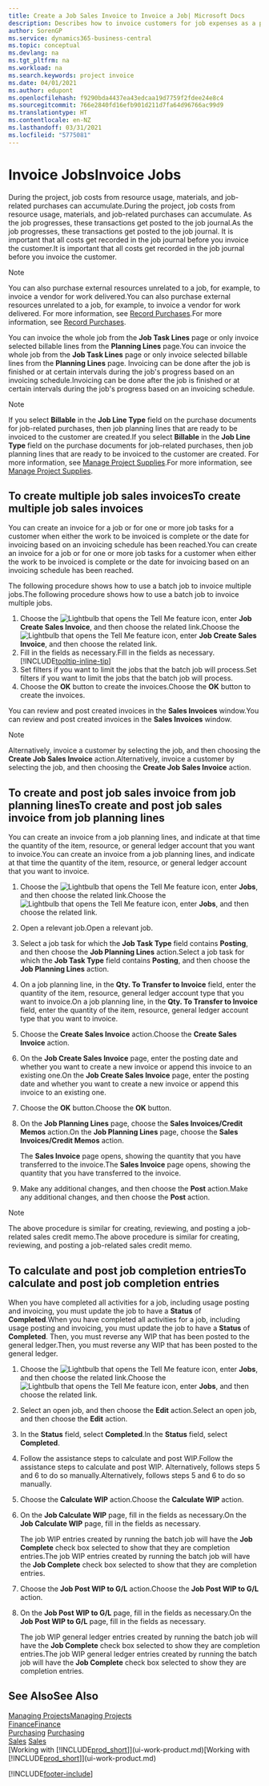 ```yaml
---
title: Create a Job Sales Invoice to Invoice a Job| Microsoft Docs
description: Describes how to invoice customers for job expenses as a project progresses.
author: SorenGP
ms.service: dynamics365-business-central
ms.topic: conceptual
ms.devlang: na
ms.tgt_pltfrm: na
ms.workload: na
ms.search.keywords: project invoice
ms.date: 04/01/2021
ms.author: edupont
ms.openlocfilehash: f9290bda4437ea43edcaa19d7759f2fdee24e8c4
ms.sourcegitcommit: 766e2840fd16efb901d211d7fa64d96766ac99d9
ms.translationtype: HT
ms.contentlocale: en-NZ
ms.lasthandoff: 03/31/2021
ms.locfileid: "5775081"
---
```

# <a name="invoice-jobs"></a><span data-ttu-id="7bf54-103">Invoice Jobs</span><span class="sxs-lookup"><span data-stu-id="7bf54-103">Invoice Jobs</span></span>
<span data-ttu-id="7bf54-104">During the project, job costs from resource usage, materials, and job-related purchases can accumulate.</span><span class="sxs-lookup"><span data-stu-id="7bf54-104">During the project, job costs from resource usage, materials, and job-related purchases can accumulate.</span></span> <span data-ttu-id="7bf54-105">As the job progresses, these transactions get posted to the job journal.</span><span class="sxs-lookup"><span data-stu-id="7bf54-105">As the job progresses, these transactions get posted to the job journal.</span></span> <span data-ttu-id="7bf54-106">It is important that all costs get recorded in the job journal before you invoice the customer.</span><span class="sxs-lookup"><span data-stu-id="7bf54-106">It is important that all costs get recorded in the job journal before you invoice the customer.</span></span>

> [!NOTE]
> <span data-ttu-id="7bf54-107">You can also purchase external resources unrelated to a job, for example, to invoice a vendor for work delivered.</span><span class="sxs-lookup"><span data-stu-id="7bf54-107">You can also purchase external resources unrelated to a job, for example, to invoice a vendor for work delivered.</span></span> <span data-ttu-id="7bf54-108">For more information, see [Record Purchases](purchasing-how-record-purchases.md).</span><span class="sxs-lookup"><span data-stu-id="7bf54-108">For more information, see [Record Purchases](purchasing-how-record-purchases.md).</span></span>

<span data-ttu-id="7bf54-109">You can invoice the whole job from the **Job Task Lines** page or only invoice selected billable lines from the **Planning Lines** page.</span><span class="sxs-lookup"><span data-stu-id="7bf54-109">You can invoice the whole job from the **Job Task Lines** page or only invoice selected billable lines from the **Planning Lines** page.</span></span> <span data-ttu-id="7bf54-110">Invoicing can be done after the job is finished or at certain intervals during the job's progress based on an invoicing schedule.</span><span class="sxs-lookup"><span data-stu-id="7bf54-110">Invoicing can be done after the job is finished or at certain intervals during the job's progress based on an invoicing schedule.</span></span>

> [!NOTE]  
> <span data-ttu-id="7bf54-111">If you select **Billable** in the **Job Line Type** field on the purchase documents for job-related purchases, then job planning lines that are ready to be invoiced to the customer are created.</span><span class="sxs-lookup"><span data-stu-id="7bf54-111">If you select **Billable** in the **Job Line Type** field on the purchase documents for job-related purchases, then job planning lines that are ready to be invoiced to the customer are created.</span></span> <span data-ttu-id="7bf54-112">For more information, see [Manage Project Supplies](projects-how-manage-project-supplies.md).</span><span class="sxs-lookup"><span data-stu-id="7bf54-112">For more information, see [Manage Project Supplies](projects-how-manage-project-supplies.md).</span></span>

## <a name="to-create-multiple-job-sales-invoices"></a><span data-ttu-id="7bf54-113">To create multiple job sales invoices</span><span class="sxs-lookup"><span data-stu-id="7bf54-113">To create multiple job sales invoices</span></span>
<span data-ttu-id="7bf54-114">You can create an invoice for a job or for one or more job tasks for a customer when either the work to be invoiced is complete or the date for invoicing based on an invoicing schedule has been reached.</span><span class="sxs-lookup"><span data-stu-id="7bf54-114">You can create an invoice for a job or for one or more job tasks for a customer when either the work to be invoiced is complete or the date for invoicing based on an invoicing schedule has been reached.</span></span>

<span data-ttu-id="7bf54-115">The following procedure shows how to use a batch job to invoice multiple jobs.</span><span class="sxs-lookup"><span data-stu-id="7bf54-115">The following procedure shows how to use a batch job to invoice multiple jobs.</span></span>  

1. <span data-ttu-id="7bf54-116">Choose the ![Lightbulb that opens the Tell Me feature](media/ui-search/search_small.png "Tell me what you want to do") icon, enter **Job Create Sales Invoice**, and then choose the related link.</span><span class="sxs-lookup"><span data-stu-id="7bf54-116">Choose the ![Lightbulb that opens the Tell Me feature](media/ui-search/search_small.png "Tell me what you want to do") icon, enter **Job Create Sales Invoice**, and then choose the related link.</span></span>  
2. <span data-ttu-id="7bf54-117">Fill in the fields as necessary.</span><span class="sxs-lookup"><span data-stu-id="7bf54-117">Fill in the fields as necessary.</span></span> [!INCLUDE[tooltip-inline-tip](includes/tooltip-inline-tip_md.md)]
3. <span data-ttu-id="7bf54-118">Set filters if you want to limit the jobs that the batch job will process.</span><span class="sxs-lookup"><span data-stu-id="7bf54-118">Set filters if you want to limit the jobs that the batch job will process.</span></span>
4. <span data-ttu-id="7bf54-119">Choose the **OK** button to create the invoices.</span><span class="sxs-lookup"><span data-stu-id="7bf54-119">Choose the **OK** button to create the invoices.</span></span>  

<span data-ttu-id="7bf54-120">You can review and post created invoices in the **Sales Invoices** window.</span><span class="sxs-lookup"><span data-stu-id="7bf54-120">You can review and post created invoices in the **Sales Invoices** window.</span></span>

> [!NOTE]
> <span data-ttu-id="7bf54-121">Alternatively, invoice a customer by selecting the job, and then choosing the **Create Job Sales Invoice** action.</span><span class="sxs-lookup"><span data-stu-id="7bf54-121">Alternatively, invoice a customer by selecting the job, and then choosing the **Create Job Sales Invoice** action.</span></span> 

## <a name="to-create-and-post-job-sales-invoice-from-job-planning-lines"></a><span data-ttu-id="7bf54-122">To create and post job sales invoice from job planning lines</span><span class="sxs-lookup"><span data-stu-id="7bf54-122">To create and post job sales invoice from job planning lines</span></span>
<span data-ttu-id="7bf54-123">You can create an invoice from a job planning lines, and indicate at that time the quantity of the item, resource, or general ledger account that you want to invoice.</span><span class="sxs-lookup"><span data-stu-id="7bf54-123">You can create an invoice from a job planning lines, and indicate at that time the quantity of the item, resource, or general ledger account that you want to invoice.</span></span>

1. <span data-ttu-id="7bf54-124">Choose the ![Lightbulb that opens the Tell Me feature](media/ui-search/search_small.png "Tell me what you want to do") icon, enter **Jobs**, and then choose the related link.</span><span class="sxs-lookup"><span data-stu-id="7bf54-124">Choose the ![Lightbulb that opens the Tell Me feature](media/ui-search/search_small.png "Tell me what you want to do") icon, enter **Jobs**, and then choose the related link.</span></span>
2. <span data-ttu-id="7bf54-125">Open a relevant job.</span><span class="sxs-lookup"><span data-stu-id="7bf54-125">Open a relevant job.</span></span>
3. <span data-ttu-id="7bf54-126">Select a job task for which the **Job Task Type** field contains **Posting**, and then choose the **Job Planning Lines** action.</span><span class="sxs-lookup"><span data-stu-id="7bf54-126">Select a job task for which the **Job Task Type** field contains **Posting**, and then choose the **Job Planning Lines** action.</span></span>  
4. <span data-ttu-id="7bf54-127">On a job planning line, in the **Qty. To Transfer to Invoice** field, enter the quantity of the item, resource, general ledger account type that you want to invoice.</span><span class="sxs-lookup"><span data-stu-id="7bf54-127">On a job planning line, in the **Qty. To Transfer to Invoice** field, enter the quantity of the item, resource, general ledger account type that you want to invoice.</span></span>  
5. <span data-ttu-id="7bf54-128">Choose the **Create Sales Invoice** action.</span><span class="sxs-lookup"><span data-stu-id="7bf54-128">Choose the **Create Sales Invoice** action.</span></span>
6. <span data-ttu-id="7bf54-129">On the **Job Create Sales Invoice** page, enter the posting date and whether you want to create a new invoice or append this invoice to an existing one.</span><span class="sxs-lookup"><span data-stu-id="7bf54-129">On the **Job Create Sales Invoice** page, enter the posting date and whether you want to create a new invoice or append this invoice to an existing one.</span></span>
7. <span data-ttu-id="7bf54-130">Choose the **OK** button.</span><span class="sxs-lookup"><span data-stu-id="7bf54-130">Choose the **OK** button.</span></span>  
8. <span data-ttu-id="7bf54-131">On the **Job Planning Lines** page, choose the **Sales Invoices/Credit Memos** action.</span><span class="sxs-lookup"><span data-stu-id="7bf54-131">On the **Job Planning Lines** page, choose the **Sales Invoices/Credit Memos** action.</span></span>

    <span data-ttu-id="7bf54-132">The **Sales Invoice** page opens, showing the quantity that you have transferred to the invoice.</span><span class="sxs-lookup"><span data-stu-id="7bf54-132">The **Sales Invoice** page opens, showing the quantity that you have transferred to the invoice.</span></span>
9. <span data-ttu-id="7bf54-133">Make any additional changes, and then choose the **Post** action.</span><span class="sxs-lookup"><span data-stu-id="7bf54-133">Make any additional changes, and then choose the **Post** action.</span></span>

> [!NOTE]  
>   <span data-ttu-id="7bf54-134">The above procedure is similar for creating, reviewing, and posting a job-related sales credit memo.</span><span class="sxs-lookup"><span data-stu-id="7bf54-134">The above procedure is similar for creating, reviewing, and posting a job-related sales credit memo.</span></span>

## <a name="to-calculate-and-post-job-completion-entries"></a><span data-ttu-id="7bf54-135">To calculate and post job completion entries</span><span class="sxs-lookup"><span data-stu-id="7bf54-135">To calculate and post job completion entries</span></span>
<span data-ttu-id="7bf54-136">When you have completed all activities for a job, including usage posting and invoicing, you must update the job to have a **Status** of **Completed**.</span><span class="sxs-lookup"><span data-stu-id="7bf54-136">When you have completed all activities for a job, including usage posting and invoicing, you must update the job to have a **Status** of **Completed**.</span></span> <span data-ttu-id="7bf54-137">Then, you must reverse any WIP that has been posted to the general ledger.</span><span class="sxs-lookup"><span data-stu-id="7bf54-137">Then, you must reverse any WIP that has been posted to the general ledger.</span></span>

1. <span data-ttu-id="7bf54-138">Choose the ![Lightbulb that opens the Tell Me feature](media/ui-search/search_small.png "Tell me what you want to do") icon, enter **Jobs**, and then choose the related link.</span><span class="sxs-lookup"><span data-stu-id="7bf54-138">Choose the ![Lightbulb that opens the Tell Me feature](media/ui-search/search_small.png "Tell me what you want to do") icon, enter **Jobs**, and then choose the related link.</span></span>  
2. <span data-ttu-id="7bf54-139">Select an open job, and then choose the **Edit** action.</span><span class="sxs-lookup"><span data-stu-id="7bf54-139">Select an open job, and then choose the **Edit** action.</span></span>
3. <span data-ttu-id="7bf54-140">In the **Status** field, select **Completed**.</span><span class="sxs-lookup"><span data-stu-id="7bf54-140">In the **Status** field, select **Completed**.</span></span>
4. <span data-ttu-id="7bf54-141">Follow the assistance steps to calculate and post WIP.</span><span class="sxs-lookup"><span data-stu-id="7bf54-141">Follow the assistance steps to calculate and post WIP.</span></span> <span data-ttu-id="7bf54-142">Alternatively, follows steps 5 and 6 to do so manually.</span><span class="sxs-lookup"><span data-stu-id="7bf54-142">Alternatively, follows steps 5 and 6 to do so manually.</span></span>  
5. <span data-ttu-id="7bf54-143">Choose the **Calculate WIP** action.</span><span class="sxs-lookup"><span data-stu-id="7bf54-143">Choose the **Calculate WIP** action.</span></span>
6. <span data-ttu-id="7bf54-144">On the **Job Calculate WIP** page, fill in the fields as necessary.</span><span class="sxs-lookup"><span data-stu-id="7bf54-144">On the **Job Calculate WIP** page, fill in the fields as necessary.</span></span>  

     <span data-ttu-id="7bf54-145">The job WIP entries created by running the batch job will have the **Job Complete** check box selected to show that they are completion entries.</span><span class="sxs-lookup"><span data-stu-id="7bf54-145">The job WIP entries created by running the batch job will have the **Job Complete** check box selected to show that they are completion entries.</span></span>  
7. <span data-ttu-id="7bf54-146">Choose the **Job Post WIP to G/L** action.</span><span class="sxs-lookup"><span data-stu-id="7bf54-146">Choose the **Job Post WIP to G/L** action.</span></span>
8. <span data-ttu-id="7bf54-147">On the **Job Post WIP to G/L** page, fill in the fields as necessary.</span><span class="sxs-lookup"><span data-stu-id="7bf54-147">On the **Job Post WIP to G/L** page, fill in the fields as necessary.</span></span>  

     <span data-ttu-id="7bf54-148">The job WIP general ledger entries created by running the batch job will have the **Job Complete** check box selected to show they are completion entries.</span><span class="sxs-lookup"><span data-stu-id="7bf54-148">The job WIP general ledger entries created by running the batch job will have the **Job Complete** check box selected to show they are completion entries.</span></span>

## <a name="see-also"></a><span data-ttu-id="7bf54-149">See Also</span><span class="sxs-lookup"><span data-stu-id="7bf54-149">See Also</span></span>
[<span data-ttu-id="7bf54-150">Managing Projects</span><span class="sxs-lookup"><span data-stu-id="7bf54-150">Managing Projects</span></span>](projects-manage-projects.md)  
[<span data-ttu-id="7bf54-151">Finance</span><span class="sxs-lookup"><span data-stu-id="7bf54-151">Finance</span></span>](finance.md)  
<span data-ttu-id="7bf54-152">[Purchasing](purchasing-manage-purchasing.md)       </span><span class="sxs-lookup"><span data-stu-id="7bf54-152">[Purchasing](purchasing-manage-purchasing.md)       </span></span>  
<span data-ttu-id="7bf54-153">[Sales](sales-manage-sales.md)    </span><span class="sxs-lookup"><span data-stu-id="7bf54-153">[Sales](sales-manage-sales.md)    </span></span>  
<span data-ttu-id="7bf54-154">[Working with [!INCLUDE[prod_short](includes/prod_short.md)]](ui-work-product.md)</span><span class="sxs-lookup"><span data-stu-id="7bf54-154">[Working with [!INCLUDE[prod_short](includes/prod_short.md)]](ui-work-product.md)</span></span>  


[!INCLUDE[footer-include](includes/footer-banner.md)]